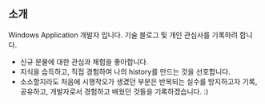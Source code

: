 
## 소개

Windows Application 개발자 입니다. 기술 블로그 및 개인 관심사를 기록하려 합니다. 
* 신규 문물에 대한 관심과 체험을 좋아합니다. 
* 지식을 습득하고, 직접 경험하여 나의 history를 만드는 것을 선호합니다.
* 소소할지라도 처음에 시행착오가 생겼던 부분은 반복되는 실수를 방지하고자 기록, 공유하고, 개발자로서 경험하고 배웠던 것들을 기록하겠습니다. :)

